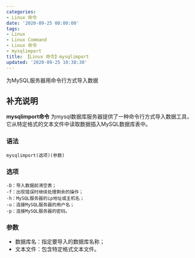```yaml
---
categories:
- Linux 命令
date: '2020-09-25 08:00:00'
tags:
- Linux
- Linux Command
- Linux 命令
- mysqlimport
title: 【Linux 命令】mysqlimport
updated: '2020-09-25 10:38:30'
---
```


为MySQL服务器用命令行方式导入数据

## 补充说明

**mysqlimport命令** 为mysql数据库服务器提供了一种命令行方式导入数据工具，它从特定格式的文本文件中读取数据插入MySQL数据库表中。

###  语法

```shell
mysqlimport(选项)(参数)
```

###  选项

```shell
-D：导入数据前清空表；
-f：出现错误时继续处理剩余的操作；
-h：MySQL服务器的ip地址或主机名；
-u：连接MySQL服务器的用户名；
-p：连接MySQL服务器的密码。
```

###  参数

*   数据库名：指定要导入的数据库名称；
*   文本文件：包含特定格式文本文件。


